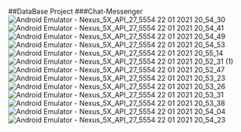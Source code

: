 ##DataBase Project
###Chat-Messenger
![Android Emulator - Nexus_5X_API_27_5554 22 01 2021 20_54_30](https://user-images.githubusercontent.com/56004530/105527680-155b9b00-5cf5-11eb-8acc-3209697bfe07.png)
![Android Emulator - Nexus_5X_API_27_5554 22 01 2021 20_54_41](https://user-images.githubusercontent.com/56004530/105527683-168cc800-5cf5-11eb-945a-2f619c3180b6.png)
![Android Emulator - Nexus_5X_API_27_5554 22 01 2021 20_54_49](https://user-images.githubusercontent.com/56004530/105527684-168cc800-5cf5-11eb-90c0-c8109b1e4fab.png)
![Android Emulator - Nexus_5X_API_27_5554 22 01 2021 20_54_53](https://user-images.githubusercontent.com/56004530/105527687-17255e80-5cf5-11eb-85a5-0af644db4a6b.png)
![Android Emulator - Nexus_5X_API_27_5554 22 01 2021 20_55_14](https://user-images.githubusercontent.com/56004530/105527688-17bdf500-5cf5-11eb-8bca-458850c008eb.png)
![Android Emulator - Nexus_5X_API_27_5554 22 01 2021 20_52_31 (1)](https://user-images.githubusercontent.com/56004530/105527689-17bdf500-5cf5-11eb-976e-bac8f01f1aaf.png)
![Android Emulator - Nexus_5X_API_27_5554 22 01 2021 20_52_47](https://user-images.githubusercontent.com/56004530/105527691-18568b80-5cf5-11eb-99d6-b1173e40c390.png)
![Android Emulator - Nexus_5X_API_27_5554 22 01 2021 20_53_23](https://user-images.githubusercontent.com/56004530/105527692-18568b80-5cf5-11eb-85ea-e9d2c11d04bb.png)
![Android Emulator - Nexus_5X_API_27_5554 22 01 2021 20_53_26](https://user-images.githubusercontent.com/56004530/105527695-18ef2200-5cf5-11eb-82cd-42eefab18553.png)
![Android Emulator - Nexus_5X_API_27_5554 22 01 2021 20_53_31](https://user-images.githubusercontent.com/56004530/105527696-18ef2200-5cf5-11eb-9e8a-0f2c4ec1874e.png)
![Android Emulator - Nexus_5X_API_27_5554 22 01 2021 20_53_38](https://user-images.githubusercontent.com/56004530/105527699-1987b880-5cf5-11eb-8603-590bb50efa9e.png)
![Android Emulator - Nexus_5X_API_27_5554 22 01 2021 20_54_04](https://user-images.githubusercontent.com/56004530/105527701-1987b880-5cf5-11eb-8b7b-9c9eb0da907d.png)
![Android Emulator - Nexus_5X_API_27_5554 22 01 2021 20_54_23](https://user-images.githubusercontent.com/56004530/105527703-1a204f00-5cf5-11eb-8e18-752344af8f06.png)
